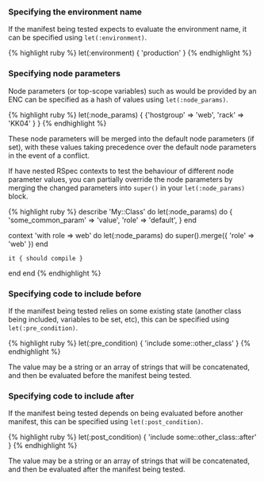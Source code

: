 ### Specifying the environment name

If the manifest being tested expects to evaluate the environment name, it can
be specified using `let(:environment)`.

{% highlight ruby %}
let(:environment) { 'production' }
{% endhighlight %}

### Specifying node parameters

Node parameters (or top-scope variables) such as would be provided by an ENC
can be specified as a hash of values using `let(:node_params)`.

{% highlight ruby %}
let(:node_params) { {'hostgroup' => 'web', 'rack' => 'KK04' } }
{% endhighlight %}

These node parameters will be merged into the default node parameters (if set),
with these values taking precedence over the default node parameters in the
event of a conflict.

If have nested RSpec contexts to test the behaviour of different node parameter
values, you can partially override the node parameters by merging the changed
parameters into `super()` in your `let(:node_params)` block.

{% highlight ruby %}
describe 'My::Class' do
  let(:node_params) do
    {
      'some_common_param' => 'value',
      'role'              => 'default',
    }
  end

  context 'with role => web' do
    let(:node_params) do
      super().merge({ 'role' => 'web' })
    end

    it { should compile }
  end
end
{% endhighlight %}

### Specifying code to include before

If the manifest being tested relies on some existing state (another class being
included, variables to be set, etc), this can be specified using
`let(:pre_condition)`.

{% highlight ruby %}
let(:pre_condition) { 'include some::other_class' }
{% endhighlight %}

The value may be a string or an array of strings that will be concatenated, and
then be evaluated before the manifest being tested.

### Specifying code to include after

If the manifest being tested depends on being evaluated before another
manifest, this can be specified using `let(:post_condition)`.

{% highlight ruby %}
let(:post_condition) { 'include some::other_class::after' }
{% endhighlight %}

The value may be a string or an array of strings that will be concatenated, and
then be evaluated after the manifest being tested.
